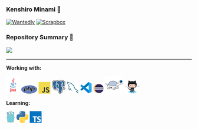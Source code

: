 ### Kenshiro Minami 🐾

[![Wantedly](https://img.shields.io/badge/Wantedly-v.2020-ff7964.svg?style=for-the-badge)](https://www.wantedly.com/users/21969437)
[![Scrapbox](https://img.shields.io/static/v1?label=Scrapbox&message=v.2020&color=success&style=for-the-badge)](https://scrapbox.io/kenminami-dev/)
<br>

### Repository Summary 🚀
[![](https://raw.githubusercontent.com/Ken46373/Ken46373/master/profile-summary-card-output/solarized/1-repos-per-language.svg)](https://github.com/vn7n24fzkq/github-profile-summary-cards)

---

**Working with:**

[![java](icons/java.png)]()
[![PHP](icons/php.png)]()
[![JavaScript](icons/javascript.png)]()
[![PostgreSQL](icons/postgre.png)]()
[![MySQL](icons/mysql.png)]()
[![VSCode](icons/vscode.png)]()
[![Eclipse](icons/eclipse.png)]()
[![TortoiseSVN](icons/tortoisesvn.png)]()
[![GitHub](icons/github.png)]()

**Learning:**

[![Golang](icons/golang.png)]()
[![Python](icons/python.png)]()
[![TypeScript](icons/typescript.png)]()

